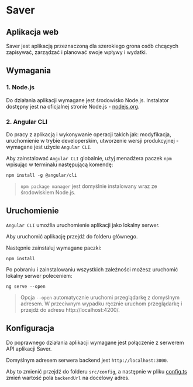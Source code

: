 # Saver
## Aplikacja web

Saver jest aplikacją przeznaczoną dla szerokiego grona osób chcących zapisywać, zarządzać i planować swoje wpływy i wydatki. 

## Wymagania

### 1. Node.js

Do działania aplikacji wymagane jest środowisko Node.js.
Instalator dostępny jest na oficjalnej stronie Node.js - [nodejs.org](https://nodejs.org). 

### 2. Angular CLI

Do pracy z aplikacją i wykonywanie operacji takich jak: modyfikacja, uruchomienie w trybie developerskim, utworzenie wersji produkcyjnej - wymagane jest użycie `Angular CLI`.

Aby zainstalować `Angular CLI` globalnie, użyj menadżera paczek `npm` wpisując w terminalu następującą komendę: 

```
npm install -g @angular/cli
```

> `npm package manager` jest domyślnie instalowany wraz ze środowiskiem Node.js.

## Uruchomienie

`Angular CLI` umożlia uruchomienie aplikacji jako lokalny serwer.

Aby uruchomić aplikację przejdź do folderu głównego.

Następnie zainstaluj wymagane paczki:

```
npm install
```

Po pobraniu i zainstalowaniu wszystkich zależności możesz uruchomić lokalny serwer poleceniem:
```
ng serve --open
```

> Opcja `--open` automatycznie uruchomi przeglądarkę z domyślnym adresem.
> W przeciwnym wypadku ręcznie uruchom przeglądarkę i przejdź do adresu http://localhost:4200/.

## Konfiguracja

Do poprawnego działania aplikacji wymagane jest połączenie z serwerem API aplikacji Saver.

Domyślnym adresem serwera backend jest `http://localhost:3000`.

Aby to zmienić przejdź do folderu `src/config`, a następnie w pliku [config.ts](/src/config/config.ts) zmień wartość pola `backendUrl` na docelowy adres.
